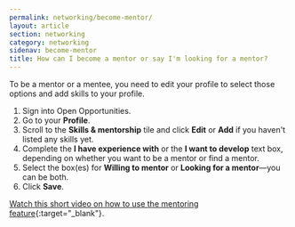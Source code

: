 ```yaml
---
permalink: networking/become-mentor/
layout: article
section: networking
category: networking
sidenav: become-mentor
title: How can I become a mentor or say I'm looking for a mentor?
---
```


To be a mentor or a mentee, you need to edit your profile to select those options and add skills to your profile.

1. Sign into Open Opportunities.
2. Go to your **Profile**.
3. Scroll to the **Skills & mentorship** tile and click **Edit** or **Add** if you haven't listed any skills yet.
4. Complete the **I have experience with** or the **I want to develop** text box, depending on whether you want to be a mentor or find a mentor.
5. Select the box(es) for **Willing to mentor** or **Looking for a mentor**&mdash;you can be both.
6. Click **Save**.

[Watch this short video on how to use the mentoring feature](https://www.youtube.com/watch?v=qPf3vEWPbPU){:target="_blank"}.
